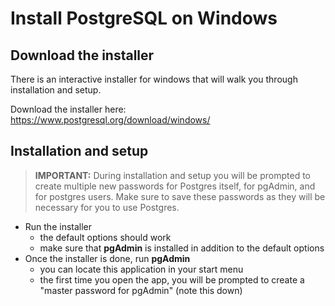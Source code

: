 # Install PostgreSQL on Windows

## Download the installer

There is an interactive installer for windows that will walk you through installation and setup.

Download the installer here: https://www.postgresql.org/download/windows/

## Installation and setup

> **IMPORTANT:** During installation and setup you will be prompted to create multiple new passwords for Postgres itself, for pgAdmin, and for postgres users. Make sure to save these passwords as they will be necessary for you to use Postgres.

- Run the installer
    + the default options should work
    + make sure that **pgAdmin** is installed in addition to the default options
- Once the installer is done, run **pgAdmin**
    + you can locate this application in your start menu
    + the first time you open the app, you will be prompted to create a "master password for pgAdmin" (note this down)
